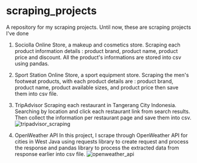 # scraping_projects
A repository for my scraping projects. Until now, these are scraping projects I've done
1. Sociolla Online Store, a makeup and cosmetics store.
   Scraping each product information details : product brand, product name, product price and discount. All the product's informations are stored into csv using pandas. 
3. Sport Station Online Store, a sport equipment store.
   Scraping the men's footweat products, with each product details are : product brand, product name, product available sizes, and product price then save them into csv file.
4. TripAdvisor
   Scraping each restaurant in Tangerang City Indonesia. Searching by location and click each restaurant link from search results. Then collect the information per restaurant page and save them into csv.
   ![tripadvisor_scraping](https://github.com/yaryaraldebaran/scraping_projects/assets/44632064/bdbcc962-dc84-4593-a37f-f25c585f12f7)

6. OpenWeather API
   In this project, I scrape through OpenWeather API for cities in West Java using requests library to create request and process the response and pandas library to process the extracted data from response earlier into csv file.
   ![openweather_api](https://github.com/yaryaraldebaran/scraping_projects/assets/44632064/1d47d8c3-06a3-4696-86ad-16307d4bfb97)
